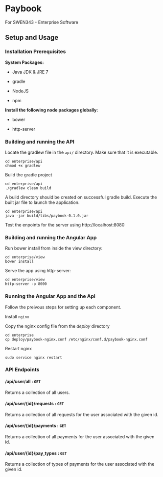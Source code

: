 Paybook
==========

For SWEN343 - Enterprise Software

## Setup and Usage

### Installation Prerequisites

**System Packages:**

* Java JDK & JRE 7

* gradle

* NodeJS

* npm

**Install the following node packages globally:**

* bower

* http-server

### Building and running the API

Locate the gradlew file in the `api/` directory. Make sure that it is executable.

    cd enterprise/api
    chmod +x gradlew

Build the gradle project

    cd enterprise/api
    ./gradlew clean build

A build directory should be created on successful gradle build. Execute the built jar file to launch the application.

    cd enterprise/api
    java -jar build/libs/paybook-0.1.0.jar

Test the enpoints for the server using http://localhost:8080


### Building and running the Angular App

Run bower install from inside the view directory:

    cd enterprise/view
    bower install

Serve the app using http-server:

    cd enterprise/view
    http-server -p 8000

### Running the Angular App and the Api

Follow the preivous steps for setting up each component.

Install `nginx`

Copy the nginx config file from the *deploy* directory

    cd enterprise
    cp deploy/paybook-nginx.conf /etc/nginx/conf.d/paybook-nginx.conf

Restart nginx

    sudo service nginx restart

### API Endpoints

#### /api/user/all : `GET`
  
Returns a collection of all users.

#### /api/user/{id}/requests : `GET`

Returns a collection of all requests for the user associated with the given id.

#### /api/user/{id}/payments : `GET`

Returns a collection of all payments for the user associated with the given id.

#### /api/user/{id}/pay_types : `GET`

Returns a collection of types of payments for the user associated with the given id.


